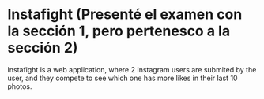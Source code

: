 # Instafight (Presenté el examen con la sección 1, pero pertenesco a la sección 2)

Instafight is a web application, where 2 Instagram users are submited by the user, and they compete to see which one has more likes in their last 10 photos.